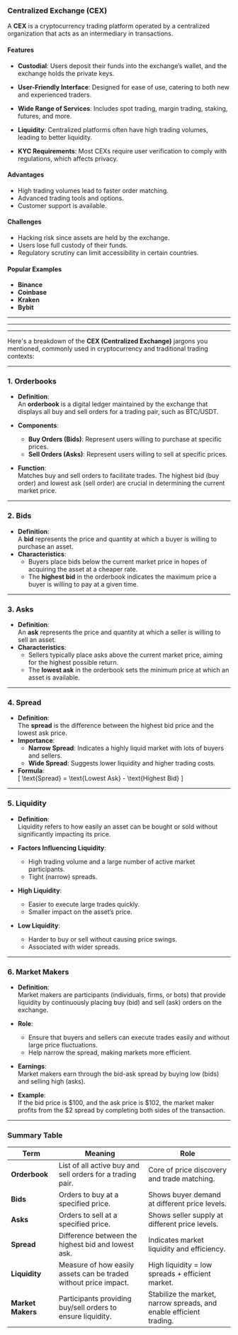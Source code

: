 ### **Centralized Exchange (CEX)**
A **CEX** is a cryptocurrency trading platform operated by a centralized organization that acts as an intermediary in transactions.

#### **Features**
- **Custodial**:
  Users deposit their funds into the exchange’s wallet, and the exchange holds the private keys.

- **User-Friendly Interface**:
  Designed for ease of use, catering to both new and experienced traders.

- **Wide Range of Services**:
  Includes spot trading, margin trading, staking, futures, and more.

- **Liquidity**:
  Centralized platforms often have high trading volumes, leading to better liquidity.

- **KYC Requirements**:
  Most CEXs require user verification to comply with regulations, which affects privacy.

#### **Advantages**
- High trading volumes lead to faster order matching.
- Advanced trading tools and options.
- Customer support is available.

#### **Challenges**
- Hacking risk since assets are held by the exchange.
- Users lose full custody of their funds.
- Regulatory scrutiny can limit accessibility in certain countries.

#### **Popular Examples**
- **Binance**
- **Coinbase**
- **Kraken**
- **Bybit**


---
---
---



Here's a breakdown of the **CEX (Centralized Exchange)** jargons you mentioned, commonly used in cryptocurrency and traditional trading contexts:

---

### **1. Orderbooks**  
- **Definition**:  
  An **orderbook** is a digital ledger maintained by the exchange that displays all buy and sell orders for a trading pair, such as BTC/USDT.
  
- **Components**:  
  - **Buy Orders (Bids)**: Represent users willing to purchase at specific prices.  
  - **Sell Orders (Asks)**: Represent users willing to sell at specific prices.  

- **Function**:  
  Matches buy and sell orders to facilitate trades. The highest bid (buy order) and lowest ask (sell order) are crucial in determining the current market price.

---

### **2. Bids**  
- **Definition**:  
  A **bid** represents the price and quantity at which a buyer is willing to purchase an asset.  
- **Characteristics**:  
  - Buyers place bids below the current market price in hopes of acquiring the asset at a cheaper rate.  
  - The **highest bid** in the orderbook indicates the maximum price a buyer is willing to pay at a given time.

---

### **3. Asks**  
- **Definition**:  
  An **ask** represents the price and quantity at which a seller is willing to sell an asset.  
- **Characteristics**:  
  - Sellers typically place asks above the current market price, aiming for the highest possible return.  
  - The **lowest ask** in the orderbook sets the minimum price at which an asset is available.

---

### **4. Spread**  
- **Definition**:  
  The **spread** is the difference between the highest bid price and the lowest ask price.  
- **Importance**:  
  - **Narrow Spread**: Indicates a highly liquid market with lots of buyers and sellers.  
  - **Wide Spread**: Suggests lower liquidity and higher trading costs.  
- **Formula**:  
  \[
  \text{Spread} = \text{Lowest Ask} - \text{Highest Bid}
  \]  

---

### **5. Liquidity**  
- **Definition**:  
  Liquidity refers to how easily an asset can be bought or sold without significantly impacting its price.  
- **Factors Influencing Liquidity**:  
  - High trading volume and a large number of active market participants.  
  - Tight (narrow) spreads.  

- **High Liquidity**:  
  - Easier to execute large trades quickly.  
  - Smaller impact on the asset’s price.  

- **Low Liquidity**:  
  - Harder to buy or sell without causing price swings.  
  - Associated with wider spreads.  

---

### **6. Market Makers**  
- **Definition**:  
  Market makers are participants (individuals, firms, or bots) that provide liquidity by continuously placing buy (bid) and sell (ask) orders on the exchange.  

- **Role**:  
  - Ensure that buyers and sellers can execute trades easily and without large price fluctuations.  
  - Help narrow the spread, making markets more efficient.  

- **Earnings**:  
  Market makers earn through the bid-ask spread by buying low (bids) and selling high (asks).  

- **Example**:  
  If the bid price is $100, and the ask price is $102, the market maker profits from the $2 spread by completing both sides of the transaction.

---

### **Summary Table**

| **Term**           | **Meaning**                                                                 | **Role**                                                                        |
|--------------------|-----------------------------------------------------------------------------|---------------------------------------------------------------------------------|
| **Orderbook**       | List of all active buy and sell orders for a trading pair.                 | Core of price discovery and trade matching.                                    |
| **Bids**            | Orders to buy at a specified price.                                        | Shows buyer demand at different price levels.                                  |
| **Asks**            | Orders to sell at a specified price.                                       | Shows seller supply at different price levels.                                 |
| **Spread**          | Difference between the highest bid and lowest ask.                        | Indicates market liquidity and efficiency.                                     |
| **Liquidity**       | Measure of how easily assets can be traded without price impact.           | High liquidity = low spreads + efficient market.                              |
| **Market Makers**   | Participants providing buy/sell orders to ensure liquidity.               | Stabilize the market, narrow spreads, and enable efficient trading.           |
